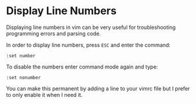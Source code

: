 # Display Line Numbers

Displaying line numbers in vim can be very useful for troubleshooting programming errors and parsing code.

In order to display line numbers, press <code>ESC</code> and enter the command:

```
:set number
```
To disable the numbers enter command mode again and type:

```
:set nonumber
```
You can make this permanent by adding a line to your vimrc file but I prefer to only enable it when I need it.
